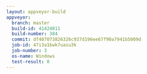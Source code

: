 ```yaml
---
layout: appveyor-build
appveyor:
  branch: master
  build-id: 41424811
  build-number: 384
  commit: df407073826326c937d196ee67f90a7941b5009d
  job-id: 47i3a1kwk7uasu3k
  job-number: 3
  os-name: Windows
  test-result: 0
---
```

